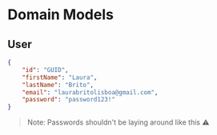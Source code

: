 # Domain Models

## User

```json
{
    "id": "GUID",
    "firstName": "Laura",
    "lastName": "Brito",
    "email": "laurabritolisboa@gmail.com",
    "password": "password123!"
}
```

> Note: Passwords shouldn't be laying around like this ⚠️